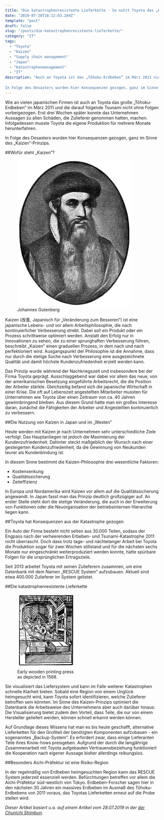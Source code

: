 ```yaml
---
title: "Die katastrophenresistente Lieferkette - So nutzt Toyota das „Kaizen”-Prinzip"
date: "2019-07-28T18:12:03.284Z"
template: "post"
draft: false
slug: "/posts/die-katastrophenresistente-lieferkette/"
category: "IT"
tags:
  - "Toyota"
  - "Kaizen"
  - "Supply chain management"
  - "Japan"
  - "Katastrophenmanagement"
  - "IT"
description: "Auch an Toyota ist das „Tōhoku-Erdbeben” im März 2011 nicht ohne Folgen vorbeigezogen. Erst drei Wochen später konnte das Unternehmen Aussagen zu allen Schäden, die Zulieferer genommen hatten, machen. Toyota musste schließlich die eigene Produktion für mehrere Monate erheblich herunterfahren.

In Folge des Desasters wurden hier Konsequenzen gezogen, ganz im Sinne des „Kaizen”-Prinzips."
---
```


Wie an vielen japanischen Firmen ist auch an Toyota das große „Tōhoku-Erdbeben” im März 2011 und die darauf folgende Tsunami nicht ohne Folgen vorbeigezogen. Erst drei Wochen später konnte das Unternehmen Aussagen zu allen Schäden, die Zulieferer genommen hatten, machen. Infolgedessen musste Toyota die eigene Produktion für mehrere Monate herunterfahren.

In Folge des Desasters wurden hier Konsequenzen gezogen, ganz im Sinne des „Kaizen”-Prinzips.


##Wofür steht „Kaizen”?

<figure class="float-right" style="width: 540px">
	<img src="/media/gutenberg.jpg" alt="Gutenberg">
	<figcaption>Johannes Gutenberg</figcaption>
</figure>

Kaizen (改善, Japanisch für „Veränderung zum Besseren”) ist eine japanische Lebens- und vor allem Arbeitsphilosophie, die nach kontinuierlicher Verbesserung strebt. Dabei soll ein Produkt oder ein Prozess schrittweise optimiert werden. Anstatt den Erfolg nur in Innovationen zu sehen, die zu einer sprunghaften Verbesserung führen, beschreibt „Kaizen” einen graduellen Prozess, in dem nach und nach perfektioniert wird. Ausgangspunkt der Philosophie ist die Annahme, dass nur durch die stetige Suche nach Verbesserung eine ausgezeichnete Qualität und damit höchste Kundenzufriedenheit erzielt werden kann.

Das Prinzip wurde während der Nachkriegszeit und insbesondere bei der Firma Toyota geprägt. Ausschlaggebend war dabei vor allem das neue, von der amerikanischen Besetzung eingeführte Arbeitsrecht, die die Position der Arbeiter stärkte. Gleichzeitig befand sich die japanische Wirtschaft in einer Krise. Die oft auf Lebenszeit angestellten Mitarbeiter mussten für Unternehmen wie Toyota über einen Zeitraum von ca. 40 Jahren gewinnbringend bleiben. Aus diesem Grund hatte man ein großes Interesse daran, zunächst die Fähigkeiten der Arbeiter und Angestellten kontinuierlich zu verbessern.

##Die Nutzung von Kaizen in Japan und im „Westen”

Heute werden mit Kaizen je nach Unternehmen sehr unterschiedliche Ziele verfolgt. Das Hauptanliegen ist jedoch die Maximierung der Kundenzufriedenheit. Dahinter steckt maßgeblich der Wunsch nach einer gesteigerten Kundenzufriedenheit, da die Gewinnung von Neukunden teurer als Kundenbindung ist.

In diesem Sinne bestimmt die Kaizen-Philosophie drei wesentliche Faktoren:

- Kostensenkung
- Qualitätssicherung
- Zeiteffizienz

In Europa und Nordamerika wird Kaizen vor allem auf die Qualitätssicherung angewandt. In Japan fasst man das Prinzip deutlich großzügiger auf. An erster Stelle steht dort die stetige Veränderung, die auch in der Erweiterung von Funktionen oder die Neuorganisation der betriebsinternen Hierarchie liegen kann.

##Toyota hat Konsequenzen aus der Katastrophe gezogen

Ein Auto der Firma besteht nicht selten aus 30.000 Teilen, sodass der Engpass nach der verheerenden Erbeben- und Tsunami-Katastrophe 2011 nicht überrascht. Doch dass trotz tage- und nächtelanger Arbeit bei Toyota die Produktion sogar für zwei Wochen stillstand und für die nächsten sechs Monate nur eingeschränkt weiterproduziert werden konnte, hatte spürbare Folgen für die ursprünglichen Ertragsziele.

Seit 2013 arbeitet Toyota mit seinen Zulieferern zusammen, um eine Datenbank mit dem Namen „RESCUE System” aufzubauen.  Aktuell sind etwa 400.000 Zulieferer im System gelistet.


##Die katastrophenresistente Lieferkette

<figure class="float-left" style="width: 190px">
	<img src="/media/printing-press.jpg" alt="Early Printing Press">
	<figcaption>Early wooden printing press as depicted in 1568.</figcaption>
</figure>

Sie visualisiert das Liefersystem und kann im Falle weiterer Katastrophen schnelle Klarheit bieten. Sobald eine Region von einem Unglück heimgesucht wird, kann Toyota sofort identifizieren, welche Zulieferer betroffen sein könnten. Im Sinne des Kaizen-Prinzips optimiert die Datenbank die Arbeitsweise des Unternehmens aber auch darüber hinaus: Die Visualisierung bietet zudem den Vorteil, dass Teile, die nur von einem Hersteller geliefert werden, können schnell erkannt werden können.

Auf Grundlage dieses Wissens hat man es bis heute geschafft, alternative Lieferketten für den Großteil der benötigten Komponenten aufzubauen - ein sogenanntes „Backup-System”. Es erfordert zwar, dass einige Lieferanten Teile ihres Know-hows preisgeben. Aufgrund der durch die langjährige Zusammenarbeit mit Toyota aufgebauten Vertrauensbeziehung funktioniert die Kooperation nach eigener Aussage bisher allerdings reibungslos.

##Besonders Aichi-Präfektur ist eine Risiko-Region

In der regelmäßig von Erdbeben heimgesuchten Region kann das RESCUE System jederzeit essenziell werden. Befürchtungen betreffen vor allem die Aichi-Präfektur süd-westlich von Tokyo. Erdbeben-Forscher sagen hier in den nächsten 30 Jahren ein massives Erdbeben im Ausmaß des Tōhoku-Erdbebens  von 2011 voraus, das Toyotas Lieferketten erneut auf die Probe stellen wird.

*Dieser Artikel basiert u.a. auf einem Artikel vom 28.07.2019 in der [der Chunichi Shimbun](https://chuplus.jp/paper/article/detail.php?comment_id=658574&comment_sub_id=0&category_id=115&from=news&category_list=115).*
